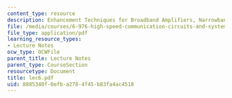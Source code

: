 ```yaml
---
content_type: resource
description: Enhancement Techniques for Broadband Amplifiers, Narrowband Amplifiers
file: /media/courses/6-976-high-speed-communication-circuits-and-systems-spring-2003/8885340f0efba2784f45b83fa4ac4518_lec6.pdf
file_type: application/pdf
learning_resource_types:
- Lecture Notes
ocw_type: OCWFile
parent_title: Lecture Notes
parent_type: CourseSection
resourcetype: Document
title: lec6.pdf
uid: 8885340f-0efb-a278-4f45-b83fa4ac4518
---
```

